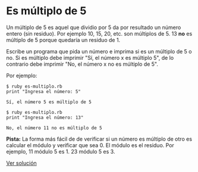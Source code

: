 # Es múltiplo de 5

Un múltiplo de 5 es aquel que dividio por 5 da por resultado un número entero (sin residuo).
Por ejemplo 10, 15, 20, etc. son múltiplos de 5. 13 **no** es múltiplo de 5 porque quedaría un residuo de 1.

Escribe un programa que pida un número e imprima si es un múltiplo de 5 o no.
Si es múltiplo debe imprimir "Sí, el número x es múltiplo 5", de lo contrario debe imprimir "No, el número x no es múltiplo de 5".

Por ejemplo:

```
$ ruby es-multiplo.rb
print "Ingresa el número: 5"

Sí, el número 5 es múltiplo de 5
```

```
$ ruby es-multiplo.rb
print "Ingresa el número: 13"

No, el número 11 no es múltiplo de 5
```

**Pista:** La forma más fácil de de verificar si un número es múltiplo de otro es calcular el módulo y verificar que sea 0. El módulo es el residuo. Por ejemplo, 11 módulo 5 es 1. 23 módulo 5 es 3.

[Ver solución](../soluciones/nivel-1/es-multiplo.rb)
